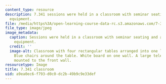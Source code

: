 ```yaml
---
content_type: resource
description: 7.341 sessions were held in a classroom with seminar seating and audio-visual
  equipment.
file: /media/https%3A/open-learning-course-data-rc.s3.amazonaws.com/7-341-of-mice-and-men-humanized-mice-in-cancer-research-spring-2015/a9ea0ec6f793d0c0dc2b49b9c9e33def_7.341_classroom.jpg
file_type: image/jpeg
image_metadata:
  caption: Sessions were held in a classroom with seminar seating and audio-visual
    equipment.
  credit: ''
  image-alt: Classroom with four rectangular tables arranged into one larger rectangle.
    Blue chairs around the table. White board on one wall. A large television monitor
    mounted to the front wall.
resourcetype: Image
title: 7.341 classroom
uid: a9ea0ec6-f793-d0c0-dc2b-49b9c9e33def
---
```

